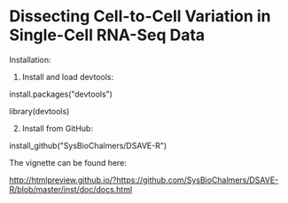 # Dissecting Cell-to-Cell Variation in Single-Cell RNA-Seq Data

Installation:

1. Install and load devtools:

install.packages("devtools")

library(devtools)

2. Install from GitHub:

install_github("SysBioChalmers/DSAVE-R")

The vignette can be found here:

http://htmlpreview.github.io/?https://github.com/SysBioChalmers/DSAVE-R/blob/master/inst/doc/docs.html
